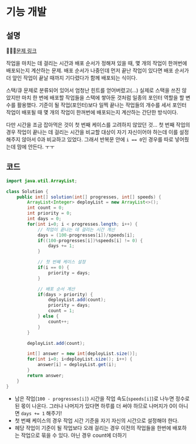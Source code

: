# 기능 개발

## 설명
👩🏻‍💻[문제 링크](https://programmers.co.kr/learn/courses/30/lessons/42586)

작업을 마치는 데 걸리는 시간과 배포 순서가 정해져 있을 때, 몇 개의 작업이 한꺼번에 배포되는지 계산하는 문제. 배포 순서가 나중인데 먼저 끝난 작업이 있다면 배포 순서가 더 앞인 작업이 끝날 때까지 기다렸다가 함께 배포되는 식이다.

스택/큐 문제로 분류되어 있어서 엄청난 힌트를 얻어버렸고(...) 실제로 스택을 쓰진 않았지만 마치 한 번에 배포할 작업들을 스택에 쌓아둔 것처럼 일종의 포인터 역할을 할 변수를 활용했다. 기준이 될 작업(포인터)보다 일찍 끝나는 작업들의 개수를 세서 포인터 작업이 배포될 때 몇 개의 작업이 한꺼번에 배포되는지 계산하는 간단한 방식이다.

다만 시간을 조금 잡아먹은 것이 첫 번째 케이스를 고려하지 않았던 것... 첫 번째 작업의 경우 작업이 끝나는 데 걸리는 시간을 비교할 대상이 자기 자신이어야 하는데 이를 설정해주지 않아서 0과 비교하고 있었다. 그래서 반복문 안에 `i == 0`인 경우를 따로 넣어줬는데 맘에 안든다. ㅜㅜ

## 코드

```java
import java.util.ArrayList;

class Solution {
    public int[] solution(int[] progresses, int[] speeds) {
        ArrayList<Integer> deployList = new ArrayList<>();
        int count = 0;
        int priority = 0;
        int days = 0;
        for(int i=0; i < progresses.length; i++) {
            // 작업이 끝나는 데 걸리는 시간 계산
            days = (100-progresses[i])/speeds[i];
            if((100-progresses[i])%speeds[i] != 0) {
                days += 1;
            }

            // 첫 번째 케이스 설정
            if(i == 0) {
                priority = days;
            }

            // 배포 순서 계산
            if(days > priority) {
                deployList.add(count);
                priority = days;
                count = 1;
            } else {
                count++;
            }
        }

        deployList.add(count);

        int[] answer = new int[deployList.size()];
        for(int i=0; i<deployList.size(); i++) {
            answer[i] = deployList.get(i);
        }
        return answer;
    }
}
```

* 남은 작업(`100 - progresses[i]`) 시간을 작업 속도(`speeds[i]`)로 나누면 정수로 된 몫이 나온다. 그러나 나머지가 있다면 하루를 더 써야 하므로 나머지가 0이 아니면 `days += 1` 해주기!
* 첫 번째 케이스의 경우 작업 시간 기준을 자기 자신의 시간으로 설정해야 한다.
* 헤당 작업이 기준이 될 작업보다 오래 걸리는 경우 이전의 작업들을 한번에 배포하는 작업으로 묶을 수 있다. 아닌 경우 count에 더하기